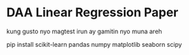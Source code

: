 # DAA Linear Regression Paper

kung gusto nyo magtest irun ay gamitin nyo muna areh


pip install scikit-learn pandas numpy matplotlib seaborn scipy
